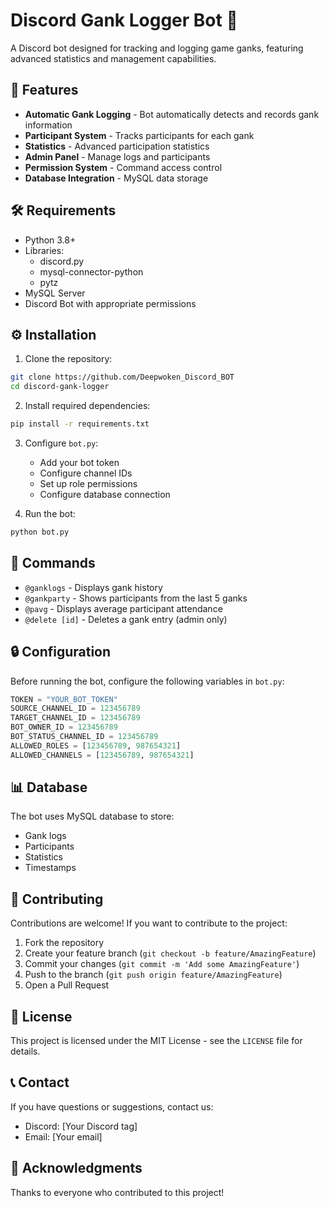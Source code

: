 # Discord Gank Logger Bot 🤖

A Discord bot designed for tracking and logging game ganks, featuring advanced statistics and management capabilities.

## 🌟 Features

- **Automatic Gank Logging** - Bot automatically detects and records gank information
- **Participant System** - Tracks participants for each gank
- **Statistics** - Advanced participation statistics
- **Admin Panel** - Manage logs and participants
- **Permission System** - Command access control
- **Database Integration** - MySQL data storage

## 🛠️ Requirements

- Python 3.8+
- Libraries:
  - discord.py
  - mysql-connector-python
  - pytz
- MySQL Server
- Discord Bot with appropriate permissions

## ⚙️ Installation

1. Clone the repository:
```bash
git clone https://github.com/Deepwoken_Discord_BOT
cd discord-gank-logger
```

2. Install required dependencies:
```bash
pip install -r requirements.txt
```

3. Configure `bot.py`:
   - Add your bot token
   - Configure channel IDs
   - Set up role permissions
   - Configure database connection

4. Run the bot:
```bash
python bot.py
```

## 📝 Commands

- `@ganklogs` - Displays gank history
- `@gankparty` - Shows participants from the last 5 ganks
- `@pavg` - Displays average participant attendance
- `@delete [id]` - Deletes a gank entry (admin only)

## 🔒 Configuration

Before running the bot, configure the following variables in `bot.py`:

```python
TOKEN = "YOUR_BOT_TOKEN"
SOURCE_CHANNEL_ID = 123456789
TARGET_CHANNEL_ID = 123456789
BOT_OWNER_ID = 123456789
BOT_STATUS_CHANNEL_ID = 123456789
ALLOWED_ROLES = [123456789, 987654321]
ALLOWED_CHANNELS = [123456789, 987654321]
```

## 📊 Database

The bot uses MySQL database to store:
- Gank logs
- Participants
- Statistics
- Timestamps

## 🤝 Contributing

Contributions are welcome! If you want to contribute to the project:
1. Fork the repository
2. Create your feature branch (`git checkout -b feature/AmazingFeature`)
3. Commit your changes (`git commit -m 'Add some AmazingFeature'`)
4. Push to the branch (`git push origin feature/AmazingFeature`)
5. Open a Pull Request

## 📄 License

This project is licensed under the MIT License - see the `LICENSE` file for details.

## 📞 Contact

If you have questions or suggestions, contact us:
- Discord: [Your Discord tag]
- Email: [Your email]

## 🙏 Acknowledgments

Thanks to everyone who contributed to this project! 
